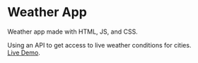 # Weather App

Weather app made with HTML, JS, and CSS. <br>

Using an API to get access to live weather conditions for cities. <br>
[Live Demo](https://codepen.io/LAWBowie/pen/Jjmagga).
